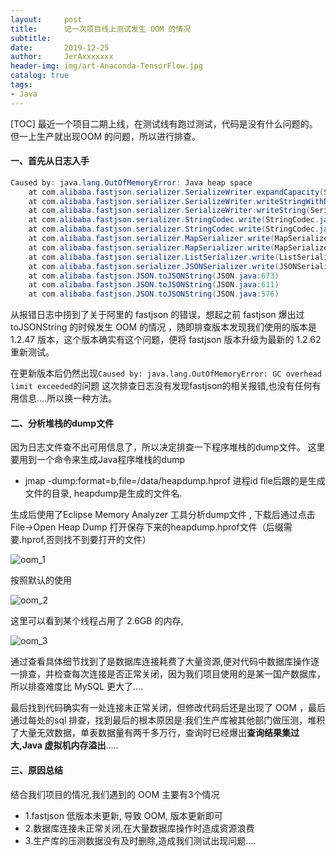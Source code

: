 ```yaml
---
layout:     post
title:      记一次项目线上测试发生 OOM 的情况
subtitle:   
date:       2019-12-25
author:     JerAxxxxxxx
header-img: img/art-Anaconda-TensorFlow.jpg
catalog: true
tags:
- Java
---
```


[TOC]
最近一个项目二期上线，在测试线有跑过测试，代码是没有什么问题的。但一上生产就出现OOM 的问题，所以进行排查。
#### 一、首先从日志入手
```java
Caused by: java.lang.OutOfMemoryError: Java heap space
	at com.alibaba.fastjson.serializer.SerializeWriter.expandCapacity(SerializeWriter.java:290)
	at com.alibaba.fastjson.serializer.SerializeWriter.writeStringWithDoubleQuote(SerializeWriter.java:870)
	at com.alibaba.fastjson.serializer.SerializeWriter.writeString(SerializeWriter.java:2113)
	at com.alibaba.fastjson.serializer.StringCodec.write(StringCodec.java:46)
	at com.alibaba.fastjson.serializer.StringCodec.write(StringCodec.java:35)
	at com.alibaba.fastjson.serializer.MapSerializer.write(MapSerializer.java:270)
	at com.alibaba.fastjson.serializer.MapSerializer.write(MapSerializer.java:44)
	at com.alibaba.fastjson.serializer.ListSerializer.write(ListSerializer.java:137)
	at com.alibaba.fastjson.serializer.JSONSerializer.write(JSONSerializer.java:281)
	at com.alibaba.fastjson.JSON.toJSONString(JSON.java:673)
	at com.alibaba.fastjson.JSON.toJSONString(JSON.java:611)
	at com.alibaba.fastjson.JSON.toJSONString(JSON.java:576)
```
从报错日志中捞到了关于阿里的 fastjson 的错误，想起之前 fastjson 爆出过 toJSONString 的时候发生 OOM 的情况 ，随即排查版本发现我们使用的版本是 1.2.47 版本，这个版本确实有这个问题，便将 fastjson 版本升级为最新的 1.2.62 重新测试。

在更新版本后仍然出现`Caused by: java.lang.OutOfMemoryError: GC overhead limit exceeded`的问题
这次排查日志没有发现fastjson的相关报错,也没有任何有用信息....所以换一种方法。

#### 二、分析堆栈的dump文件
因为日志文件查不出可用信息了，所以决定排查一下程序堆栈的dump文件。
这里要用到一个命令来生成Java程序堆栈的dump
- jmap -dump:format=b,file=/data/heapdump.hprof 进程id
  file后跟的是生成文件的目录, heapdump是生成的文件名.

生成后使用了Eclipse Memory Analyzer 工具分析dump文件 , 下载后通过点击File->Open Heap Dump 打开保存下来的heapdump.hprof文件（后缀需要.hprof,否则找不到要打开的文件）

![oom_1](\img\oom_1.png)

按照默认的使用

![oom_2](\img\oom_2.png)

这里可以看到某个线程占用了 2.6GB 的内存,

![oom_3](\img\oom_3.png)

通过查看具体细节找到了是数据库连接耗费了大量资源,便对代码中数据库操作逐一排查，并检查每次连接是否正常关闭，因为我们项目使用的是某一国产数据库，所以排查难度比 MySQL 更大了....

最后找到代码确实有一处连接未正常关闭，但修改代码后还是出现了 OOM ，最后通过每处的sql 排查，找到最后的根本原因是:我们生产库被其他部门做压测，堆积了大量无效数据，单表数据量有两千多万行，查询时已经爆出**查询结果集过大,Java 虚拟机内存溢出**.....
#### 三、原因总结
结合我们项目的情况,我们遇到的 OOM 主要有3个情况
- 1.fastjson 低版本未更新, 导致 OOM, 版本更新即可
- 2.数据库连接未正常关闭,在大量数据库操作时造成资源浪费
- 3.生产库的压测数据没有及时删除,造成我们测试出现问题....